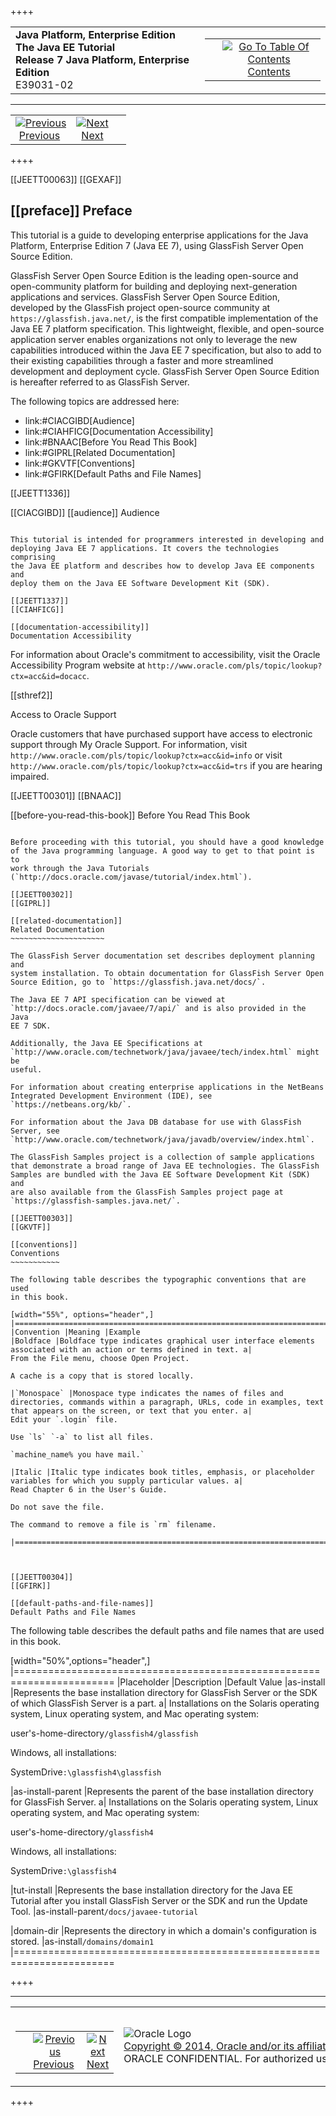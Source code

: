 ++++
<table cellspacing="0" cellpadding="0" width="100%">
<tr>
<td align="left" valign="top"><b>Java Platform, Enterprise Edition The Java EE Tutorial</b><br />
<b>Release 7 Java Platform, Enterprise Edition</b><br />
E39031-02</td>
<td valign="bottom" align="right">
<table cellspacing="0" cellpadding="0" width="225">
<tr>
<td>&nbsp;</td>
<td align="center" valign="top"><a href="toc.htm"><img src="../../dcommon/gifs/toc.gif" alt="Go To Table Of Contents" /><br />
<span class="icon">Contents</span></a></td>
</tr>
</table>
</td>
</tr>
</table>
<hr />
<table cellspacing="0" cellpadding="0" width="100">
<tr>
<td align="center"><a href="title.html"><img src="../../dcommon/gifs/leftnav.gif" alt="Previous" /><br />
<span class="icon">Previous</span></a>&nbsp;</td>
<td align="center"><a href="partintro.html"><img src="../../dcommon/gifs/rightnav.gif" alt="Next" /><br />
<span class="icon">Next</span></a></td>
<td>&nbsp;</td>
</tr>
</table>
++++

[[JEETT00063]]
[[GEXAF]]

[[preface]]
Preface
-------

This tutorial is a guide to developing enterprise applications for the
Java Platform, Enterprise Edition 7 (Java EE 7), using GlassFish Server
Open Source Edition.

GlassFish Server Open Source Edition is the leading open-source and
open-community platform for building and deploying next-generation
applications and services. GlassFish Server Open Source Edition,
developed by the GlassFish project open-source community at
`https://glassfish.java.net/`, is the first compatible implementation of
the Java EE 7 platform specification. This lightweight, flexible, and
open-source application server enables organizations not only to
leverage the new capabilities introduced within the Java EE 7
specification, but also to add to their existing capabilities through a
faster and more streamlined development and deployment cycle. GlassFish
Server Open Source Edition is hereafter referred to as GlassFish Server.

The following topics are addressed here:

* link:#CIACGIBD[Audience]
* link:#CIAHFICG[Documentation Accessibility]
* link:#BNAAC[Before You Read This Book]
* link:#GIPRL[Related Documentation]
* link:#GKVTF[Conventions]
* link:#GFIRK[Default Paths and File Names]

[[JEETT1336]]

[[CIACGIBD]]
[[audience]]
Audience
~~~~~~~~

This tutorial is intended for programmers interested in developing and
deploying Java EE 7 applications. It covers the technologies comprising
the Java EE platform and describes how to develop Java EE components and
deploy them on the Java EE Software Development Kit (SDK).

[[JEETT1337]]
[[CIAHFICG]]

[[documentation-accessibility]]
Documentation Accessibility
~~~~~~~~~~~~~~~~~~~~~~~~~~~

For information about Oracle's commitment to accessibility, visit the
Oracle Accessibility Program website at
`http://www.oracle.com/pls/topic/lookup?ctx=acc&id=docacc`.

[[sthref2]]

Access to Oracle Support

Oracle customers that have purchased support have access to electronic
support through My Oracle Support. For information, visit
`http://www.oracle.com/pls/topic/lookup?ctx=acc&id=info` or visit
`http://www.oracle.com/pls/topic/lookup?ctx=acc&id=trs` if you are
hearing impaired.

[[JEETT00301]]
[[BNAAC]]

[[before-you-read-this-book]]
Before You Read This Book
~~~~~~~~~~~~~~~~~~~~~~~~~

Before proceeding with this tutorial, you should have a good knowledge
of the Java programming language. A good way to get to that point is to
work through the Java Tutorials
(`http://docs.oracle.com/javase/tutorial/index.html`).

[[JEETT00302]]
[[GIPRL]]

[[related-documentation]]
Related Documentation
~~~~~~~~~~~~~~~~~~~~~

The GlassFish Server documentation set describes deployment planning and
system installation. To obtain documentation for GlassFish Server Open
Source Edition, go to `https://glassfish.java.net/docs/`.

The Java EE 7 API specification can be viewed at
`http://docs.oracle.com/javaee/7/api/` and is also provided in the Java
EE 7 SDK.

Additionally, the Java EE Specifications at
`http://www.oracle.com/technetwork/java/javaee/tech/index.html` might be
useful.

For information about creating enterprise applications in the NetBeans
Integrated Development Environment (IDE), see
`https://netbeans.org/kb/`.

For information about the Java DB database for use with GlassFish
Server, see
`http://www.oracle.com/technetwork/java/javadb/overview/index.html`.

The GlassFish Samples project is a collection of sample applications
that demonstrate a broad range of Java EE technologies. The GlassFish
Samples are bundled with the Java EE Software Development Kit (SDK) and
are also available from the GlassFish Samples project page at
`https://glassfish-samples.java.net/`.

[[JEETT00303]]
[[GKVTF]]

[[conventions]]
Conventions
~~~~~~~~~~~

The following table describes the typographic conventions that are used
in this book.

[width="55%", options="header",]
|=======================================================================
|Convention |Meaning |Example
|Boldface |Boldface type indicates graphical user interface elements
associated with an action or terms defined in text. a|
From the File menu, choose Open Project.

A cache is a copy that is stored locally.

|`Monospace` |Monospace type indicates the names of files and
directories, commands within a paragraph, URLs, code in examples, text
that appears on the screen, or text that you enter. a|
Edit your `.login` file.

Use `ls` `-a` to list all files.

`machine_name% you have mail.`

|Italic |Italic type indicates book titles, emphasis, or placeholder
variables for which you supply particular values. a|
Read Chapter 6 in the User's Guide.

Do not save the file.

The command to remove a file is `rm` filename.

|=======================================================================



[[JEETT00304]]
[[GFIRK]]

[[default-paths-and-file-names]]
Default Paths and File Names
~~~~~~~~~~~~~~~~~~~~~~~~~~~~

The following table describes the default paths and file names that are
used in this book.

[width="50%",options="header",]
|=======================================================================
|Placeholder |Description |Default Value
|as-install |Represents the base installation directory for GlassFish
Server or the SDK of which GlassFish Server is a part. a|
Installations on the Solaris operating system, Linux operating system,
and Mac operating system:

user's-home-directory`/glassfish4/glassfish`

Windows, all installations:

SystemDrive`:\glassfish4\glassfish`

|as-install-parent |Represents the parent of the base installation
directory for GlassFish Server. a|
Installations on the Solaris operating system, Linux operating system,
and Mac operating system:

user's-home-directory`/glassfish4`

Windows, all installations:

SystemDrive`:\glassfish4`

|tut-install |Represents the base installation directory for the Java EE
Tutorial after you install GlassFish Server or the SDK and run the
Update Tool. |as-install-parent`/docs/javaee-tutorial`

|domain-dir |Represents the directory in which a domain's configuration
is stored. |as-install`/domains/domain1`
|=======================================================================

 
++++
<hr />
<table cellspacing="0" cellpadding="0" width="100%">
<col width="33%" />
<col width="*" />
<col width="33%" />
<tr>
<td valign="bottom">
<table cellspacing="0" cellpadding="0" width="100">
<col width="*" />
<col width="48%" />
<col width="48%" />
<tr>
<td>&nbsp;</td>
<td align="center"><a href="title.html"><img src="../../dcommon/gifs/leftnav.gif" alt="Previous" /><br />
<span class="icon">Previous</span></a>&nbsp;</td>
<td align="center"><a href="partintro.html"><img src="../../dcommon/gifs/rightnav.gif" alt="Next" /><br />
<span class="icon">Next</span></a></td>
</tr>
</table>
</td>
<td><img src="../../dcommon/gifs/oracle.gif" alt="Oracle Logo" /> <a href="../../dcommon/html/cpyr.htm"><br />
<span>Copyright&nbsp;&copy;&nbsp;2014,&nbsp;Oracle&nbsp;and/or&nbsp;its&nbsp;affiliates.&nbsp;All&nbsp;rights&nbsp;reserved.</a><br>
ORACLE&nbsp;CONFIDENTIAL.&nbsp;For&nbsp;authorized&nbsp;use&nbsp;only.&nbsp;Do&nbsp;not&nbsp;distribute&nbsp;to&nbsp;third&nbsp;parties.</span></td>
<td valign="bottom" align="right">
<table cellspacing="0" cellpadding="0" width="225">
<tr>
<td>&nbsp;</td>
<td align="center" valign="top"><a href="toc.html"><img src="../../dcommon/gifs/toc.gif" alt="Go To Table Of Contents" /><br />
<span>Contents</span></a></td>
</tr>
</table>
</td>
</tr>
</table>
<p align="center"></p>
++++